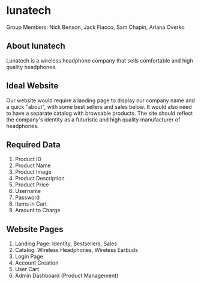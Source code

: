 # lunatech 
Group Members: Nick Benson, Jack Fiacco, Sam Chapin, Ariana Overko

## About lunatech
Lunatech is a wireless headphone company that sells comfortable and high quality headphones. 

## Ideal Website 
Our website would require a landing page to display our company name and a quick "about", with some best sellers and sales below. It would also need to have a separate catalog with browsable products. The site should reflect the company's identity as a futuristic and high quality manufacturer of headphones.

## Required Data
1) Product ID
2) Product Name
3) Product Image
4) Product Description
5) Product Price
6) Username
7) Password
8) Items in Cart
9) Amount to Charge

## Website Pages
1) Landing Page: Identity, Bestsellers, Sales
2) Catalog: Wireless Headphones, Wireless Earbuds
3) Login Page
4) Account Creation
5) User Cart
6) Admin Dashboard (Product Management)